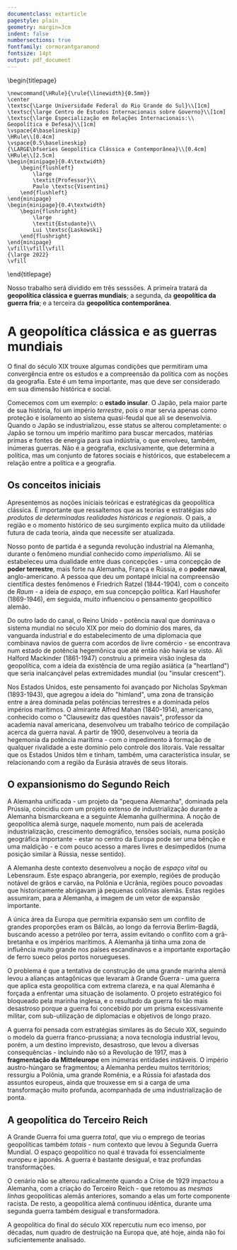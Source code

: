```yaml
---
documentclass: extarticle
pagestyle: plain
geometry: margin=3cm
indent: false
numbersections: true
fontfamily: cormorantgaramond
fontsize: 14pt
output: pdf_document
---
```

\begin{titlepage}

    \newcommand{\HRule}{\rule{\linewidth}{0.5mm}}
    \center
    \textsc{\Large Universidade Federal do Rio Grande do Sul}\\[1cm]
    \textsc{\large Centro de Estudos Internacionais sobre Governo}\\[1cm]
    \textsc{\large Especialização em Relações Internacionais:\\ Geopolítica e Defesa}\\[1cm]
    \vspace{4\baselineskip}
    \HRule\\[0.4cm]
    \vspace{0.5\baselineskip}
    {\LARGE\bfseries Geopolítica Clássica e Contemporânea}\\[0.4cm]
    \HRule\\[2.5cm]
    \begin{minipage}{0.4\textwidth}
        \begin{flushleft}
            \large
            \textit{Professor}\\
            Paulo \textsc{Visentini}
        \end{flushleft}
    \end{minipage}
    \begin{minipage}{0.4\textwidth}
        \begin{flushright}
            \large
            \textit{Estudante}\\
            Lui \textsc{Laskowski}
        \end{flushright}
    \end{minipage}
    \vfill\vfill\vfill
    {\large 2022}
    \vfill

\end{titlepage}

Nosso trabalho será dividido em três sesssões. A primeira tratará da **geopolítica clássica e guerras mundiais**; a segunda, da **geopolítica da guerra fria**; e a terceira da **geopolítica contemporânea**.

# A geopolítica clássica e as guerras mundiais

O final do século XIX trouxe algumas condições que permitiram uma convergência entre os estudos e a compreensão da política com as noções da geografia. Este é um tema importante, mas que deve ser considerado em sua dimensão histórica e social.

Comecemos com um exemplo: o **estado insular**. O Japão, pela maior parte de sua história, foi um império *terrestre*, pois o mar servia apenas como proteção e isolamento ao sistema quasi-feudal que ali se desenvolvia. Quando o Japão se industrializou, esse status se alterou completamente: o Japão se tornou um império marítimo para buscar mercados, matérias primas e fontes de energia para sua indústria, o que envolveu, também, inúmeras guerras. Não é a geografia, exclusivamente, que determina a política, mas um conjunto de fatores sociais e históricos, que estabelecem a relação entre a política e a geografia.

## Os conceitos iniciais

Apresentemos as noções iniciais teóricas e estratégicas da geopolítica clássica. É importante que ressaltemos que as teorias e estratégias *são produtos de determinadas realidades históricas e regionais*. O país, a região e o momento histórico de seu surgimento explica muito da utilidade futura de cada teoria, ainda que necessite ser atualizada.

Nosso ponto de partida é a segunda revolução industrial na Alemanha, durante o fenômeno mundial conhecido como *imperialismo*. Ali se estabeleceu uma dualidade entre duas concepções - uma concepção de **poder terrestre**, mais forte na Alemanha, França e Rússia, e o **poder naval**, anglo-americano. A pessoa que deu um pontapé inicial na compreensão científica destes fenômenos é Friedrich Ratzel (1844-1904), com o conceito de *Raum* - a ideia de *espaço*, em sua concepção política. Karl Haushofer (1869-1946), em seguida, muito influenciou o pensamento geopolítico alemão.

Do outro lado do canal, o Reino Unido - potência naval que dominava o sistema mundial no século XIX por meio do domínio dos mares, da vanguarda industrial e do estabelecimento de uma diplomacia que combinava navios de guerra com acordos de livre comércio - se encontrava num estado de potência hegemônica que até então não havia se visto. Ali Halford Mackinder (1861-1947) construiu a primeira visão inglesa da geopolítica, com a ideia da existência de uma região asiática (a "heartland") que seria inalcançável pelas extremidades mundial (ou "insular crescent"). 

Nos Estados Unidos, este pensamento foi avançado por Nicholas Spykman (1893-1943), que agregou a ideia do "himland", uma zona de transição entre a área dominada pelas potências terrestres e a dominada pelos impérios marítimos. O almirante Alfred Mahan (1840-1914), americano, conhecido como o "Clausewitz das questões navais", professor da academia naval americana, desenvolveu um trabalho teórico de compilação acerca da guerra naval. A partir de 1900, desenvolveu a teoria da hegemonia da potência marítima - com o impedimento à formação de qualquer rivalidade a este domínio pelo controle dos litorais. Vale ressaltar que os Estados Unidos têm e tinham, também, uma característica insular, se relacionando com a região da Eurásia através de seus litorais.

## O expansionismo do Segundo Reich

A Alemanha unificada - um projeto da "pequena Alemanha", dominada pela Prússia, coincidiu com um projeto extenso de industrialização durante a Alemanha bismarckeana e a seguinte Alemanha guilhermina. A noção de geopolítica alemã surge, naquele momento, num país de acelerada industrialização, crescimento demográfico, tensões sociais, numa posição geográfica importante - estar no centro da Europa pode ser uma bênção e uma maldição - e com pouco acesso a mares livres e desimpedidos (numa posição similar à Rússia, nesse sentido).

A Alemanha deste contexto desenvolveu a noção de *espaço vital* ou Lebensraum. Este espaço abrangeria, por exemplo, regiões de produção notável de grãos e carvão, na Polônia e Ucrânia, regiões pouco povoadas que historicamente abrigavam já pequenas colônias alemãs. Estas regiões assumiram, para a Alemanha, a imagem de um vetor de expansão importante.

A única área da Europa que permitiria expansão sem um conflito de grandes proporções eram os Bálcãs, ao longo da ferrovia Berlim-Bagdá, buscando acesso a petróleo por terra, assim evitando o conflito com a grã-bretanha e os impérios marítimos. A Alemanha já tinha uma zona de influência muito grande nos países escandinavos e a importante exportação de ferro sueco pelos portos noruegueses.

O problema é que a tentativa de construção de uma grande marinha alemã levou a alianças antagônicas que levaram à Grande Guerra - uma guerra que aplica esta geopolítica com extrema clareza, e na qual Alemanha é forçada a enfrentar uma situação de isolamento. O projeto estratégico foi bloqueado pela marinha inglesa, e o resultado da guerra foi tão mais desastroso porque a guerra foi concebido por um prisma excessivamente militar, com sub-utilização de diplomacias e objetivos de longo prazo.

A guerra foi pensada com estratégias similares às do Século XIX, seguindo o modelo da guerra franco-prussiana; a nova tecnologia industrial levou, porém, a um destino imprevisto, desastroso, que levou a diversas consequências - incluindo não só a Revolução de 1917, mas à **fragmentação da Mitteleurope** em inúmeras entidades instáveis. O império austro-húngaro se fragmentou; a Alemanha perdeu muitos territórios; ressurgiu a Polônia, uma grande Romênia, e a Rússia foi afastada dos assuntos europeus, ainda que trouxesse em si a carga de uma transformação muito profunda, acompanhada de uma industrialização de ponta.

## A geopolítica do Terceiro Reich

A Grande Guerra foi uma guerra *total*, que viu o emprego de teorias geopolíticas também *totais* - num contexto que levou à Segunda Guerra Mundial. O espaço geopolítico no qual é travada foi essencialmente europeu e japonês. A guerra é bastante desigual, e traz profundas transformações.

O cenário não se alterou radicalmente quando a Crise de 1929 impactou a Alemanha, com a criação do Terceiro Reich - que retomou as *mesmas linhas* geopolíticas alemãs anteriores, somando a elas um forte componente racista. De resto, a geopolítica alemã continuou idêntica, durante uma segunda guerra também desigual e transformadora.

A geopolítica do final do século XIX repercutiu num eco imenso, por décadas, num quadro de destruição na Europa que, até hoje, ainda não foi suficientemente analisado.